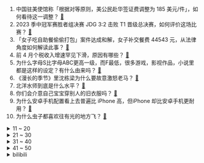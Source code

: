 1. 中国驻美使馆称「根据对等原则，美公民赴华签证费调整为 185 美元/件」，如何看待这一调整？ [:link:](https://www.zhihu.com/question/601450227)
2. 2023 季中冠军赛胜者组决赛 JDG 3:2 击败 T1 晋级总决赛，如何评价这场比赛？ [:link:](https://www.zhihu.com/question/601738383)
3. 「女子吃自助餐偷偷打包」案件达成和解，女子补交餐费 44543 元，从法律角度如何解读此事？ [:link:](https://www.zhihu.com/question/600600894)
4. 前 4 月个税收入增速罕见下滑，原因有哪些？ [:link:](https://www.zhihu.com/question/601724097)
5. 为什么字母S比字母ABC更高一级，而F最低，很多游戏，影视作品，小说里都是这样的设定？有什么由来吗？ [:link:](https://www.zhihu.com/question/600771851)
6. 《漫长的季节》里沈栋梁为什么要故意激怒老马？ [:link:](https://www.zhihu.com/question/601244002)
7. 北洋水师到底是什么水平？ [:link:](https://www.zhihu.com/question/23648894)
8. 你们会介意自己宝宝穿别人的旧衣服吗？ [:link:](https://www.zhihu.com/question/600868066)
9. 为什么安卓手机配置看上去普遍比 iPhone 高，但iPhone 却比安卓手机更耐用？ [:link:](https://www.zhihu.com/question/601482403)
10. 为什么虫子都喜欢往有光的地方飞？ [:link:](https://www.zhihu.com/question/540310092)
<details>
<summary>11 ~ 20</summary>

11. 中科院院士高福称，长新冠是基本事实，感染次数越多，后遗症风险越高，哪些信息值得关注？ [:link:](https://www.zhihu.com/question/601630019)
12. 「祝融号」又有新发现，我国科学家证明火星北部曾存在海洋，这一发现将带来哪些新的突破？ [:link:](https://www.zhihu.com/question/601689864)
13. 《傲慢与偏见》中的达西先生是心目中的完美情人吗？他身上让你着迷的特质是什么？ [:link:](https://www.zhihu.com/question/596586312)
14. 如何评价《崩坏：星穹铁道》景元 UP 池开服 10 分钟，游戏服务器就被氪到崩溃？ [:link:](https://www.zhihu.com/question/601540669)
15. 喜欢一个男生，他觉得自己没钱不愿意和我在一起怎么办? [:link:](https://www.zhihu.com/question/598391747)
16. 台媒称「台当局以『越界』为由查扣大陆渔船，5 人被扣押」，哪些信息值得关注？会对台海局势造成影响吗？ [:link:](https://www.zhihu.com/question/601690312)
17. 蒙大拿州成全美首个禁止 TikTok 的州，从法律角度，这一行为是否「违宪」？会产生哪些影响？ [:link:](https://www.zhihu.com/question/601654664)
18. 你怎么看陶谦三让徐州给到刘备？ [:link:](https://www.zhihu.com/question/601021447)
19. 狗头萝莉出摊卖煎饼大家怎么看? [:link:](https://www.zhihu.com/question/600293513)
20. 「虚与委蛇」中的「蛇」为什么读yi? [:link:](https://www.zhihu.com/question/348715562)
</details>
<details>
<summary>21 ~ 30</summary>

21. 你是否支持英语退出主科地位，理由是什么？ [:link:](https://www.zhihu.com/question/601478399)
22. 经济日报发文「不必过度关注股市成交量，未来 A 股定将走出向上曲线」，如何解读？ [:link:](https://www.zhihu.com/question/601651156)
23. 杨鸣夺冠后称「我们经济落后拼的是坚韧的意志，辽宁男篮是普通人的灯塔」，如何解读杨鸣的这番话？ [:link:](https://www.zhihu.com/question/601318629)
24. 为什么大家都在说要「清醒地恋爱」，可是爱情不就是需要不理智和冲动的吗？ [:link:](https://www.zhihu.com/question/599386039)
25. 如何看待全新雅阁的插混技术？ [:link:](https://www.zhihu.com/question/601589038)
26. 研究生期间发SIGMOD和VLDB的难度有多大？ [:link:](https://www.zhihu.com/question/413855664)
27. 如何评价 5 月 18 日华为发布全屋智能 4.0 ？便捷交互能带来哪些惊喜操作？ [:link:](https://www.zhihu.com/question/601710920)
28. 孩子很听话，也非常努力学习，就是学习成绩上不去，该咋办？ [:link:](https://www.zhihu.com/question/596399447)
29. 如何评价华为 5 月 18 日发布的华为 MateBook E 二合一笔记本？ [:link:](https://www.zhihu.com/question/601723245)
30. GPU 是 AI 算力的最优解吗？如果不是，还有哪些公司可能自研芯片打破英伟达的垄断地位？ [:link:](https://www.zhihu.com/question/601451868)
</details>
<details>
<summary>31 ~ 40</summary>

31. 游戏行业若要蓬勃发展，在理念上、技术上，还需要哪些突破？ [:link:](https://www.zhihu.com/question/597291589)
32. 如何评价守望先锋2宣布取消pve模式的开发？ [:link:](https://www.zhihu.com/question/601437834)
33. 热火一黑到底，125-116战胜凯尔特人，1：0，取得先机。巴特勒狂砍35分，如何评价这场比赛？ [:link:](https://www.zhihu.com/question/601651229)
34. 英国气象学家表示，五年内全球升温可能超过 1.5 摄氏度，这会对人类生存带来哪些影响？ [:link:](https://www.zhihu.com/question/601680032)
35. 为什么说光的传播不需要介质？ [:link:](https://www.zhihu.com/question/531734213)
36. 女娲和白素贞都是原本都是蛇，那女娲单挑斗得过白素贞吗？ [:link:](https://www.zhihu.com/question/599557857)
37. 如果一周不用手机电脑，我们会不会捡起遗弃在角落的书？ [:link:](https://www.zhihu.com/question/601316606)
38. 如何看待2023年5月19日A股市场？ [:link:](https://www.zhihu.com/question/601752036)
39. 婚姻登记「跨省通办」试点扩大至 21 省份，不用回老家也可以领证，将带来哪些便利？婚姻登记需准备什么？ [:link:](https://www.zhihu.com/question/601676196)
40. 享受朝廷最优厚资源的禁卫军为什么战斗力往往下滑飞速? [:link:](https://www.zhihu.com/question/600916367)
</details>
<details>
<summary>41 ~ 50</summary>

41. 神舟十六号载人飞船将于本月发射，神十五和神十六两个乘组六名航天员将会师空间站，未来将完成哪些任务？ [:link:](https://www.zhihu.com/question/601686640)
42. 泽连斯基会见中国政府欧亚事务特别代表李辉，有哪些信息值得关注？ [:link:](https://www.zhihu.com/question/601656777)
43. 我国科研团队实现二氧化碳一步合成乙醇，有哪些应用前景？ [:link:](https://www.zhihu.com/question/601430422)
44. 如何看待2023年5月18日A股市场？ [:link:](https://www.zhihu.com/question/601549042)
45. 假如给你1000盎司黄金，用的时候不能被任何人知道，怎么用能使其价值最大化？ [:link:](https://www.zhihu.com/question/601472460)
46. 研究生的生活真的是令人向往的吗? [:link:](https://www.zhihu.com/question/596417852)
47. 男朋友要存首付，不舍得给我花钱，我好像在帮别人省钱娶自己，我该怎么办？ [:link:](https://www.zhihu.com/question/596279026)
48. 阿里发布 2023 财年第四季度财报，其中国际零售增长 41%，还有哪些信息值得关注？ [:link:](https://www.zhihu.com/question/601755817)
49. 梅西获得23年金球奖的概率如何？ [:link:](https://www.zhihu.com/question/600808063)
50. 你用iPhone的时候有什么突然感觉很值的经历？ [:link:](https://www.zhihu.com/question/591817801)
</details><details>
<summary>bilibili</summary>

</details>